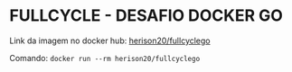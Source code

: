 # FULLCYCLE - DESAFIO DOCKER GO 

Link da imagem no docker hub: [herison20/fullcyclego][def]

Comando: ```docker run --rm herison20/fullcyclego```

[def]: https://hub.docker.com/repository/docker/herison20/fullcyclego/general